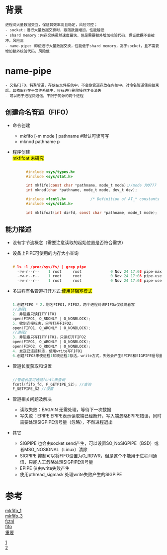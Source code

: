 # 背景
    进程间大量数据交互，保证其效率高且稳定，风险可控；
    - socket：进行大量数据交换时，跟随数据增加，性能越低
    - shard memory：内存交换虽然速度最快，但是需要额外增加校验代码，保证数据不会被冲，风险高
    - name-pipe: 即使进行大量数据交换，性能低于shard memory，高于socket，且不需要增加额外校验代码，风险低

# name-pipe 
    - 又名FIFO，特殊管道，存放在文件系统中，不会像管道存放在内核中。对命名管道使用结束后，其依旧存在于文件系统中，只有进行删除操作才会消失
    - 可以用于进程间通信，不限于同源的两个进程
  
## 创建命名管道（FIFO）

- 命令创建  
    - mkfifo [-m mode ] pathname #默认可读可写    
    - mknod pathname p
  
- 程序创建  
  <mark> mkfifoat 未研究</mark>

  ``````C   

        #include <sys/types.h>
        #include <sys/stat.h>

        int mkfifo(const char *pathname, mode_t mode);//mode 为0777
        int mknod(char *pathname, mode_t mode, dev_t dev);

        #include <fcntl.h>           /* Definition of AT_* constants */
        #include <sys/stat.h>

        int mkfifoat(int dirfd, const char *pathname, mode_t mode);

  ``````

## 能力描述
- 没有字节流概念（需要注意读取的起始位置是否符合需求）
- 设备上PIPE可使用的内存大小查询
  
  ``````C 

  # ls -l /proc/sys/fs/ | grep pipe
    -rw-r--r--    1 root     root             0 Nov 24 17:08 pipe-max-size
    -rw-r--r--    1 root     root             0 Nov 24 17:08 pipe-user-pages-hard
    -rw-r--r--    1 root     root             0 Nov 24 17:08 pipe-user-pages-soft

  ``````

- 多进程有名管道打开方式:<mark>使用非阻塞模式</mark>
  ``````C

  1.创建FIFO * 2，别名FIFO1，FIFO2，两个进程对该FIFOx仅读或者写
  //进程1
  2. 非阻塞只读打开FIFO1
  open(FIFO1, O_RDONLY | O_NONBLOCK);
  5. 收到连接标志，只写打开FIFO2;
  open(FIFO1, O_WRONLY | O_NONBLOCK);
  //进程2
  3. 非阻塞只写打开FIFO1，只读打开FIFO2
  open(FIFO1, O_WRONLY | O_NONBLOCK);
  open(FIFO2, O_RDONLY | O_NONBLOCK);
  4. 发送已连接标志，使用write写FIFO1
  6.创建FIFO3来使进程1知晓进程2存活，write方式，失败会产生EPIPE和SIGPIPE信号量  
  ``````  

- 管道长度获取和设置

  ``````C   

  //管道长度可通过fcntl来查询
  fcntl(fifo_fd, F_GETPIPE_SZ); //查询
  F_SETPIPE_SZ //设置

  ``````

- 管道相关问题及解决
  - 读取失败：EAGAIN
    无需处理，等待下一次数据
  - 写失败：EPIPE
    EPIPE表示读取端已经断开，写入端忽略EPIPE错误，同时需要处理SIGPIPE信号量（忽略），不然进程退出

- 其它
  - SIGPIPE 也会由socket send产生，可以设置SO_NoSIGPIPE（BSD）或者MSG_NOSIGNAL（Linux）清除
  - SIGPIPE 抑制可以将FIFO设置为O_RDWR，但是这个不能用于进程间通讯，只能人工忽略处理SIGPIPE信号量
  - EPIPE 仅由write失败产生
  - 使用pthread_sigmask 处理write失败产生的SIGPIPE
  

# 参考

[mkfifo_1](https://man7.org/linux/man-pages/man1/mkfifo.1.html)     
[mkfifo_3](https://man7.org/linux/man-pages/man3/mkfifo.3.html)     
[fctnl](https://man7.org/linux/man-pages/man2/fcntl.2.html)   
[fifo](https://man7.org/linux/man-pages/man7/fifo.7.html)   
[重要](https://riptutorial.com/posix/example/17424/handle-sigpipe-generated-by-write---in-a-thread-safe-manner)

[1](https://pubs.opengroup.org/onlinepubs/9699919799/functions/pthread_sigmask.html)    
[2](https://stackoverflow.com/questions/108183/how-to-prevent-sigpipes-or-handle-them-properly)